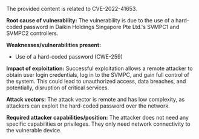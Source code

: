 The provided content is related to CVE-2022-41653.

**Root cause of vulnerability:**
The vulnerability is due to the use of a hard-coded password in Daikin Holdings Singapore Pte Ltd.'s SVMPC1 and SVMPC2 controllers.

**Weaknesses/vulnerabilities present:**
- Use of a hard-coded password (CWE-259)

**Impact of exploitation:**
Successful exploitation allows a remote attacker to obtain user login credentials, log in to the SVMPC, and gain full control of the system. This could lead to unauthorized access, data breaches, and potentially, disruption of critical services.

**Attack vectors:**
The attack vector is remote and has low complexity, as attackers can exploit the hard-coded password over the network.

**Required attacker capabilities/position:**
The attacker does not need any specific capabilities or privileges. They only need network connectivity to the vulnerable device.